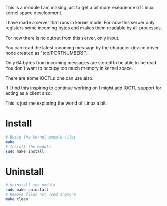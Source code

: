 This is a module I am making just to get a bit more
exeprience of Linux kernel space development. 

I have made a server that runs in kernel mode.
For now this server only registers some incoming
bytes and makes them readable by all processes.

For now there is no output from this server, only input.

You can read the latest incoming message
by the character device driver node created 
as "tcp[PORTNUMBER]". 

Only 64 bytes from incoming messages are 
stored to be able to be read. You don't want
to occupy too much memory in kernel space.

There are some IOCTLs one can use also.

If I find this inspiring to continue working
on I might add IOCTL support for acting as 
a client also.

This is just me exploring the world of Linux
a bit. 

# Install

```bash
# Build the kernel module files
make
# Install the module
sudo make install
```

# Uninstall

```bash
# Uninstall the module
sudo make uninstall
# Remove files not used anymore
make clean
```


